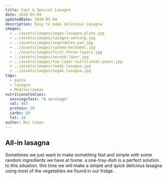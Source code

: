 ```yaml
---
title: Fast & Special Lasagna
date: 2020-05-04
updatedDate: 2020-05-04
description: Easy to make delicious Lasagna
images:
  - ../assets/images/vegan-lasagna-plate.jpg
  - ../assets/images/lasagna-serving.jpg
  - ../assets/images/vegetables-pan.jpg
  - ../assets/images/cashew-bechamel.jpg
  - ../assets/images/first-three-layers.jpg
  - ../assets/images/second-layer.jpg
  - ../assets/images/top-layer-nutritional-yeast.jpg
  - ../assets/images/ready-lasagna.jpg
  - ../assets/images/vegan-lasagna.jpg
tags:
  - pasta
  - lasagna
  - Mediterranean
nutritionalValues:
  servingsText: "6 servings"
  cal: 483
  protein: 20
  carbs: 60
  fat: 18
author: Roi Cohen
---
```


## All-in lasagna

Sometimes we just want to make something fast and simple with some random ingredients we have at home.
a one-tray-dish is a perfect solution to this situation. this time we will make a simple and quick delicious lasagna using most of the vegetables we found in our fridge.

<PrintView fileName="fast-and-special-lasagna"/>
